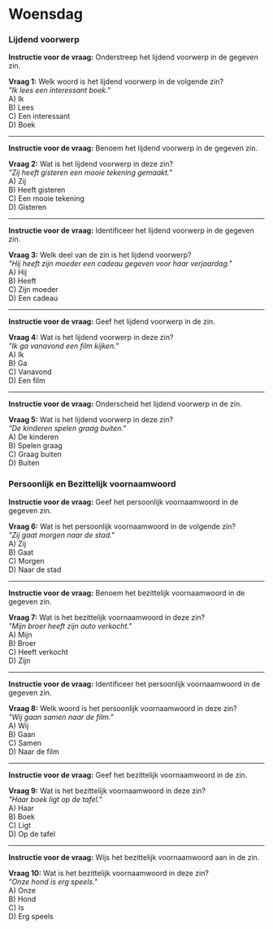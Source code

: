 
# Woensdag

### Lijdend voorwerp

**Instructie voor de vraag:** Onderstreep het lijdend voorwerp in de gegeven zin.

**Vraag 1:** Welk woord is het lijdend voorwerp in de volgende zin?  
*"Ik lees een interessant boek."*  
A) Ik  
B) Lees  
C) Een interessant  
D) Boek  

---

**Instructie voor de vraag:** Benoem het lijdend voorwerp in de gegeven zin.

**Vraag 2:** Wat is het lijdend voorwerp in deze zin?  
*"Zij heeft gisteren een mooie tekening gemaakt."*  
A) Zij  
B) Heeft gisteren  
C) Een mooie tekening  
D) Gisteren  

---

**Instructie voor de vraag:** Identificeer het lijdend voorwerp in de gegeven zin.

**Vraag 3:** Welk deel van de zin is het lijdend voorwerp?  
*"Hij heeft zijn moeder een cadeau gegeven voor haar verjaardag."*  
A) Hij  
B) Heeft  
C) Zijn moeder  
D) Een cadeau  

---

**Instructie voor de vraag:** Geef het lijdend voorwerp in de zin.

**Vraag 4:** Wat is het lijdend voorwerp in deze zin?  
*"Ik ga vanavond een film kijken."*  
A) Ik  
B) Ga  
C) Vanavond  
D) Een film  

---

**Instructie voor de vraag:** Onderscheid het lijdend voorwerp in de zin.

**Vraag 5:** Wat is het lijdend voorwerp in deze zin?  
*"De kinderen spelen graag buiten."*  
A) De kinderen  
B) Spelen graag  
C) Graag buiten  
D) Buiten  

### Persoonlijk en Bezittelijk voornaamwoord

**Instructie voor de vraag:** Geef het persoonlijk voornaamwoord in de gegeven zin.

**Vraag 6:** Wat is het persoonlijk voornaamwoord in de volgende zin?  
*"Zij gaat morgen naar de stad."*  
A) Zij  
B) Gaat  
C) Morgen  
D) Naar de stad  

---

**Instructie voor de vraag:** Benoem het bezittelijk voornaamwoord in de gegeven zin.

**Vraag 7:** Wat is het bezittelijk voornaamwoord in deze zin?  
*"Mijn broer heeft zijn auto verkocht."*  
A) Mijn  
B) Broer  
C) Heeft verkocht  
D) Zijn  

---

**Instructie voor de vraag:** Identificeer het persoonlijk voornaamwoord in de gegeven zin.

**Vraag 8:** Welk woord is het persoonlijk voornaamwoord in deze zin?  
*"Wij gaan samen naar de film."*  
A) Wij  
B) Gaan  
C) Samen  
D) Naar de film  

---

**Instructie voor de vraag:** Geef het bezittelijk voornaamwoord in de zin.

**Vraag 9:** Wat is het bezittelijk voornaamwoord in deze zin?  
*"Haar boek ligt op de tafel."*  
A) Haar  
B) Boek  
C) Ligt  
D) Op de tafel  

---

**Instructie voor de vraag:** Wijs het bezittelijk voornaamwoord aan in de zin.

**Vraag 10:** Wat is het bezittelijk voornaamwoord in deze zin?  
*"Onze hond is erg speels."*  
A) Onze  
B) Hond  
C) Is  
D) Erg speels  


